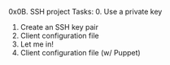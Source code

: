 0x0B. SSH project
Tasks:
0. Use a private key
1. Create an SSH key pair
2. Client configuration file
3. Let me in!
4. Client configuration file (w/ Puppet)
